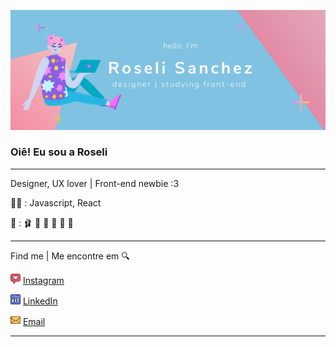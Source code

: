 

<!--
**roselisanchez/roselisanchez** is a ✨ _special_ ✨ repository because its `README.md` (this file) appears on your GitHub profile.
### Hi there 👋
Here are some ideas to get you started:

- 🔭 I’m currently working on ...
- 🌱 I’m currently learning ...
- 👯 I’m looking to collaborate on ...
- 🤔 I’m looking for help with ...
- 💬 Ask me about ...
- 📫 How to reach me: ...
- 😄 Pronouns: ...
- ⚡ Fun fact: ...
-->
![cover](https://github.com/roselisanchez/roselisanchez/blob/main/img/coverRose.png)  



### Oiê! Eu sou a Roseli

---
Designer, UX lover | Front-end newbie :3
 
 :woman_technologist: : Javascript, React
 
 
 :sparkling_heart: : :ballet_shoes: :art: :closed_book: :fox_face: :pizza: :icecream:
 

---


Find me | Me encontre em :mag:  

<a href="https://www.instagram.com/roseliices/"><img src="https://github.com/roselisanchez/roselisanchez/blob/main/img/instagram.png" width="16"></img></a> [Instagram](https://www.instagram.com/roseliices)  

<a href="https://www.linkedin.com/in/roselisanchez"><img src="https://github.com/roselisanchez/roselisanchez/blob/main/img/linkedin.png" width="16"></img></a> [LinkedIn](https://www.linkedin.com/in/roselisanchez)  

<a href="mailto:roseli.ssm@gmail.com"><img src="https://github.com/roselisanchez/roselisanchez/blob/main/img/email.png" width="16"></img></a> [Email](mailto:roseli.ssm@gmail.com)  

--- 
